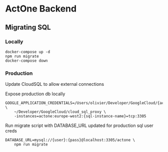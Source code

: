 # ActOne Backend

## Migrating SQL

### Locally

```
docker-compose up -d
npm run migrate
docker-compose down
```

### Production

Update CloudSQL to allow external connections

Expose production db locally
```
GOOGLE_APPLICATION_CREDENTIALS=/Users/olivier/Developer/GoogleCloud/{actone_service_account.json} \
    ~/Developer/GoogleCloud/cloud_sql_proxy \
    -instances=actone:europe-west2:{sql-instance-name}=tcp:3305
```

Run migrate script with DATABASE_URL updated for production sql user creds
```
DATABASE_URL=mysql://{user}:{pass}@localhost:3305/actone \
    npm run migrate
```
